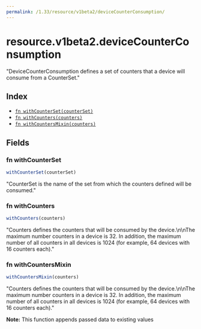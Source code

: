 ```yaml
---
permalink: /1.33/resource/v1beta2/deviceCounterConsumption/
---
```


# resource.v1beta2.deviceCounterConsumption

"DeviceCounterConsumption defines a set of counters that a device will consume from a CounterSet."

## Index

* [`fn withCounterSet(counterSet)`](#fn-withcounterset)
* [`fn withCounters(counters)`](#fn-withcounters)
* [`fn withCountersMixin(counters)`](#fn-withcountersmixin)

## Fields

### fn withCounterSet

```ts
withCounterSet(counterSet)
```

"CounterSet is the name of the set from which the counters defined will be consumed."

### fn withCounters

```ts
withCounters(counters)
```

"Counters defines the counters that will be consumed by the device.\n\nThe maximum number counters in a device is 32. In addition, the maximum number of all counters in all devices is 1024 (for example, 64 devices with 16 counters each)."

### fn withCountersMixin

```ts
withCountersMixin(counters)
```

"Counters defines the counters that will be consumed by the device.\n\nThe maximum number counters in a device is 32. In addition, the maximum number of all counters in all devices is 1024 (for example, 64 devices with 16 counters each)."

**Note:** This function appends passed data to existing values